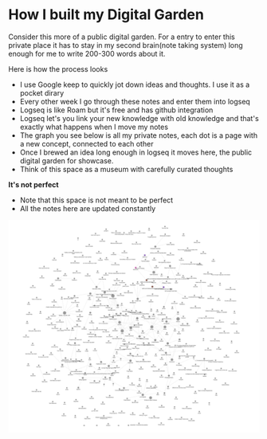 # How I built my Digital Garden

Consider this more of a public digital garden. For a entry to enter this private place it has to stay in my second brain(note taking system) long enough for me to write 200-300 words about it.

Here is how the process looks

* I use Google keep to quickly jot down ideas and thoughts. I use it as a pocket dirary
* Every other week I go through these notes and enter them into logseq
* Logseq is like Roam but it's free and has github integration
* Logseq let's you link your new knowledge with old knowledge and that's exactly what happens when I move my notes
* The graph you see below is all my private notes, each dot is a page with a new concept, connected to each other
* Once I brewed an idea long enough in logseq it moves here, the public digital garden for showcase.
* Think of this space as a museum with carefully curated thoughts

**It's not perfect**

* Note that this space is not meant to be perfect
* All the notes here are updated constantly

![The knowledge graph from logseq](<../.gitbook/assets/image (2).png>)

